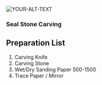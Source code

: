 <picture>
 <source media="(prefers-color-scheme: dark)" srcset="YOUR-DARKMODE-IMAGE">
 <source media="(prefers-color-scheme: light)" srcset="YOUR-LIGHTMODE-IMAGE">
 <img alt="YOUR-ALT-TEXT" src="YOUR-DEFAULT-IMAGE">
</picture>


### Seal Stone Carving

## Preparation List

1. Carving Knife
2. Carving Stone
3. Wet/Dry Sanding Paper 500-1500
4. Trace Paper / Mirror
